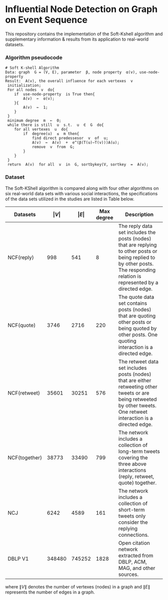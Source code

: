 # Influential Node Detection on Graph on Event Sequence
This repository contains the implementation of the Soft-Kshell algorithm and supplementary information \& results from its application to real-world datasets.

### Algorithm pseudocode
```{r, highlight=TRUE}
# Soft K-shell Algorithm
Data: graph  G = (V, E), parameter  β, node property  α(v), use-node-property
Result:  A(v), the overall influence for each vertexes  v
 initialization;
 For all nodes  v  do{
    if  use-node-property  is True then{
        A(v)  ←  α(v);
    }{
        A(v)  ←  1;
    }
 }
 minimum degree  m  ←  0;
 while there is still  u  s.t.  u  ∈  G  do{
    for all vertexes  u  do{
        if  degree(u)  ≤  m then{
            find direct predessesor  v  of  u;
            A(v)  ←  A(v)  +  e^(β(T(u)−T(v)))A(u);
            remove  v  from  G;
        }
    }
 }
 return  A(v)  for all  v  in  G, sortbykey(V, sortkey  =  A(v);
```

### Dataset
The Soft-KShell algorithm is compared along with four other algorithms on six real-world data sets with various social interactions, the specifications of the data sets utilized in the studies are listed in Table below.

| Datasets      |  $\|V\|$         | $\|E\|$          | Max degree | Description                                    |
|---------------|------------------|------------------|------------|------------------------------------------------|
|NCF(reply)     | 998              | 541              | 8          |The reply data set includes the posts  (nodes) that are replying  to other posts or being replied to by other posts. The responding relation is represented by a directed edge.|
|NCF(quote)     | 3746             | 2716             | 220        |The quote data set contains posts (nodes) that are quoting other posts or being quoted by other posts.  One quoting interaction is a directed edge.|
|NCF(retweet)   | 35601            | 30251            | 576        |The retweet data set includes posts (nodes) that are either  retweeting other tweets or are being retweeted by other tweets. One retweet interaction is a directed edge.|
|NCF(together)  | 38773            | 33490            | 799        |The network includes a collection of long-term tweets covering the three above interactions (reply, retweet, quote) together.|
|NCJ            | 6242             | 4589             | 161        |The network includes a collection of short-term tweets only consider the replying connections.|
|DBLP V1        | 348480           | 745252           | 1828       |Open citation network extracted from DBLP, ACM, MAG, and other sources.|

where $\|V\|$ denotes the number of vertexes (nodes) in a graph and $\|E\|$ represents the number of edges in a graph.
